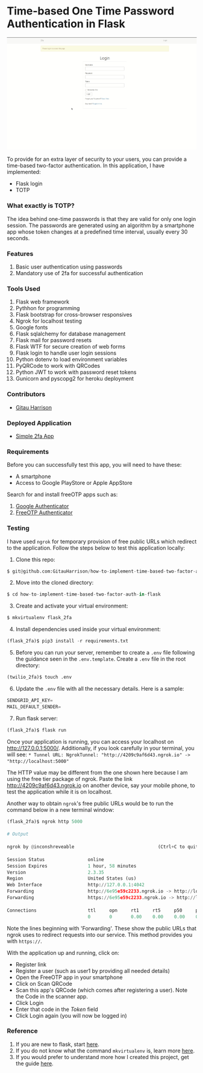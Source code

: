 # Time-based One Time Password Authentication in Flask

![2fa Demo](app/static/images/2fa_flask.gif)

To provide for an extra layer of security to your users, you can provide a time-based two-factor authentication. In this application, I have implemented:

* Flask login
* TOTP

### What exactly is TOTP?

The idea behind one-time passwords is that they are valid for only one login session. The passwords are generated using an algorithm by a smartphone app whose token changes at a predefined time interval, usually every 30 seconds.

### Features

1. Basic user authentication using passwords
2. Mandatory use of 2fa for successful authentication

### Tools Used

1. Flask web framework
2. Pythhon for programming
3. Flask bootstrap for cross-browser responsives
4. Ngrok for localhost testing
5. Google fonts
6. Flask sqlalchemy for database management
7. Flask mail for password resets
8. Flask WTF for secure creation of web forms
9. Flask login to handle user login sessions
10. Python dotenv to load environment variables
11. PyQRCode to work with QRCodes
12. Python JWT to work with password reset tokens
13. Gunicorn and pyscopg2 for heroku deployment

### Contributors

* [Gitau Harrison](https://github.com/GitauHarrison)

### Deployed Application

* [Simple 2fa App](https://simple-2fa.herokuapp.com/login?next=%2Fhome)

### Requirements

Before you can successfully test this app, you will need to have these:

* A smartphone
* Access to Google PlayStore or Apple AppStore

Search for and install freeOTP apps such as:

1. [Google Authenticator](https://play.google.com/store/apps/details?id=com.google.android.apps.authenticator2&hl=en_US&gl=US)
2. [FreeOTP Authenticator](https://play.google.com/store/apps/details?id=org.fedorahosted.freeotp&hl=en_US&gl=US)

### Testing

I have used `ngrok` for temporary provision of free public URLs which redirect to the application. Follow the steps below to test this application locally:

1. Clone this repo:

```python
$ git@github.com:GitauHarrison/how-to-implement-time-based-two-factor-auth-in-flask.git
```
2. Move into the cloned directory:

```python
$ cd how-to-implement-time-based-two-factor-auth-in-flask
```

3. Create and activate your virtual environment:

```python
$ mkvirtualenv flask_2fa
```

4. Install dependencies used inside your virtual environment:

```python
(flask_2fa)$ pip3 install -r requirements.txt
```

5. Before you can run your server, remember to create a `.env` file following the guidance seen in the `.env.template`. Create a `.env` file in the root directory:

```python
(twilio_2fa)$ touch .env
```

6. Update the `.env` file with all the necessary details. Here is a sample:

```python
SENDGRID_API_KEY=
MAIL_DEFAULT_SENDER=
```

7. Run flask server:

```python
(flask_2fa)$ flask run
```

Once your application is running, you can access your localhost on http://127.0.0.1:5000/. Additionally, if you look carefully in your terminal, you will see: `* Tunnel URL: NgrokTunnel: "http://4209c9af6d43.ngrok.io" -> "http://localhost:5000"`

The HTTP value may be different from the one shown here because I am using the free tier package of ngrok. Paste the link http://4209c9af6d43.ngrok.io on another device, say your mobile phone, to test the application while it is on localhost.

Another way to obtain `ngrok`'s free public URLs would be to run the command below in a new terminal window:

```python
(flask_2fa)$ ngrok http 5000

# Output

ngrok by @inconshreveable                               (Ctrl+C to quit)
                                                                        
Session Status                online                                    
Session Expires               1 hour, 58 minutes                        
Version                       2.3.35                                    
Region                        United States (us)                        
Web Interface                 http://127.0.0.1:4042                     
Forwarding                    http://6e95e59c2233.ngrok.io -> http://loc
Forwarding                    https://6e95e59c2233.ngrok.io -> http://lo
                                                                        
Connections                   ttl     opn     rt1     rt5     p50     p9
                              0       0       0.00    0.00    0.00    0.
```

Note the lines beginning with 'Forwarding'. These show the public URLs that ngrok uses to redirect requests into our service. This method provides you with `https://`.

With the application up and running, click on:

* Register link
* Register a user (such as user1 by providing all needed details)
* Open the FreeOTP app in your smartphone
* Click on Scan QRCode
* Scan this app's QRCode (which comes after registering a user). Note the Code in the scanner app. 
* Click Login
* Enter that code in the _Token_ field
* Click Login again (you will now be logged in)

### Reference

1. If you are new to flask, start [here](https://gitauharrison-blog.herokuapp.com/personal-blog).
2. If you do not know what the command `mkvirtualenv` is, learn more [here](https://gitauharrison-blog.herokuapp.com/virtualenvwrapper).
3. If you would prefer to understand more how I created this project, get the guide [here](https://github.com/GitauHarrison/notes/blob/master/2fa_flask.md).
